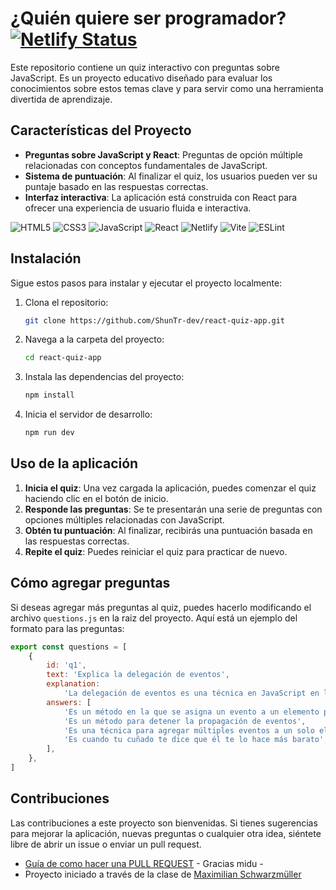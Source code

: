 # ¿Quién quiere ser programador? [![Netlify Status](https://api.netlify.com/api/v1/badges/63c83f7c-efdb-4725-ad69-806cbf7e175a/deploy-status)](https://app.netlify.com/sites/react-and-js-quiz/deploys)

Este repositorio contiene un quiz interactivo con preguntas sobre JavaScript. Es un proyecto educativo diseñado para evaluar los conocimientos sobre estos temas clave y para servir como una herramienta divertida de aprendizaje.

## Características del Proyecto

-   **Preguntas sobre JavaScript y React**: Preguntas de opción múltiple relacionadas con conceptos fundamentales de JavaScript.
-   **Sistema de puntuación**: Al finalizar el quiz, los usuarios pueden ver su puntaje basado en las respuestas correctas.
-   **Interfaz interactiva**: La aplicación está construida con React para ofrecer una experiencia de usuario fluida e interactiva.

![HTML5](https://img.shields.io/badge/html5-%23E34F26.svg?style=for-the-badge&logo=html5&logoColor=white)
![CSS3](https://img.shields.io/badge/css3-%231572B6.svg?style=for-the-badge&logo=css3&logoColor=white)
![JavaScript](https://img.shields.io/badge/-JavaScript-F7DF1E?logo=javascript&logoColor=white&style=for-the-badge)
![React](https://img.shields.io/badge/-React-61DAFB?logo=react&logoColor=white&style=for-the-badge)
![Netlify](https://img.shields.io/badge/netlify-%23000000.svg?style=for-the-badge&logo=netlify&logoColor=#00C7B7)
![Vite](https://img.shields.io/badge/vite-%23646CFF.svg?style=for-the-badge&logo=vite&logoColor=white)
![ESLint](https://img.shields.io/badge/ESLint-4B3263?style=for-the-badge&logo=eslint&logoColor=white)

## Instalación

Sigue estos pasos para instalar y ejecutar el proyecto localmente:

1. Clona el repositorio:

    ```bash
    git clone https://github.com/ShunTr-dev/react-quiz-app.git
    ```

2. Navega a la carpeta del proyecto:

    ```bash
    cd react-quiz-app
    ```

3. Instala las dependencias del proyecto:

    ```bash
    npm install
    ```

4. Inicia el servidor de desarrollo:

    ```bash
    npm run dev
    ```

## Uso de la aplicación

1. **Inicia el quiz**: Una vez cargada la aplicación, puedes comenzar el quiz haciendo clic en el botón de inicio.
2. **Responde las preguntas**: Se te presentarán una serie de preguntas con opciones múltiples relacionadas con JavaScript.
3. **Obtén tu puntuación**: Al finalizar, recibirás una puntuación basada en las respuestas correctas.
4. **Repite el quiz**: Puedes reiniciar el quiz para practicar de nuevo.

## Cómo agregar preguntas

Si deseas agregar más preguntas al quiz, puedes hacerlo modificando el archivo `questions.js` en la raiz del proyecto. Aquí está un ejemplo del formato para las preguntas:

```javascript
export const questions = [
    {
        id: 'q1',
        text: 'Explica la delegación de eventos',
        explanation:
            'La delegación de eventos es una técnica en JavaScript en la que asignas un evento a un elemento padre en lugar de asignarlo a cada uno de los elementos hijos individuales. Esto funciona debido a la propagación de eventos (event bubbling). En lugar de agregar un manejador de eventos a cada elemento hijo, se asigna a un ancestro común. El evento se propaga desde el elemento hijo al padre y se puede detectar cuál fue el origen del evento usando event.target',
        answers: [
            'Es un método en la que se asigna un evento a un elemento padre en lugar de a cada uno de los hijos individuales',
            'Es un método para detener la propagación de eventos',
            'Es una técnica para agregar múltiples eventos a un solo elemento hijo',
            'Es cuando tu cuñado te dice que él te lo hace más barato',
        ],
    },
]
```

## Contribuciones

Las contribuciones a este proyecto son bienvenidas. Si tienes sugerencias para mejorar la aplicación, nuevas preguntas o cualquier otra idea, siéntete libre de abrir un issue o enviar un pull request.

-   [Guía de como hacer una PULL REQUEST](https://www.youtube.com/watch?v=BPns9r76vSI) - Gracias midu -
-   Proyecto iniciado a través de la clase de [Maximilian Schwarzmüller](https://www.udemy.com/course/react-the-complete-guide-incl-redux)
